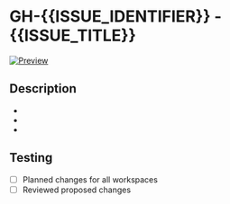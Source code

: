 # GH-{{ISSUE_IDENTIFIER}} - {{ISSUE_TITLE}}

[![Preview](https://github.com/cupel-co/workflows/actions/workflows/preview.yml/badge.svg?branch={{BRANCH_NAME}}&event=pull_request)](https://github.com/cupel-co/workflows/actions/workflows/preview.yml?query=branch%3A{{BRANCH_NAME}})

## Description
*
*
*

## Testing
- [ ] Planned changes for all workspaces
- [ ] Reviewed proposed changes
